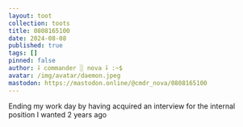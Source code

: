 ```yaml
---
layout: toot
collection: toots
title: 0808165100
date: 2024-08-08
published: true
tags: []
pinned: false
author: ⸸ commander ░ nova ⸸ :~$
avatar: /img/avatar/daemon.jpeg
mastodon: https://mastodon.online/@cmdr_nova/0808165100
---
```


Ending my work day by having acquired an interview for the internal position I wanted 2 years ago
